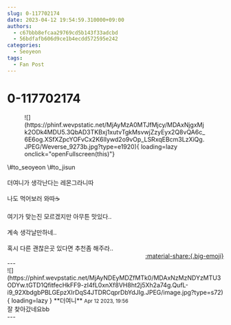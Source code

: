```yaml
---
slug: 0-117702174
date: 2023-04-12 19:54:59.310000+09:00
authors:
  - c67bbb8efcaa29769cd5b143f33adcbd
  - 56bdfafb606d9ce1b4ecdd572595e242
categories:
  - Seoyeon
tags:
  - Fan Post
---
```


# 0-117702174

<div class="post-container" markdown="1">
<div class="content-container md-sidebar__scrollwrap" markdown="1">


<figure markdown="1">
![](https://phinf.wevpstatic.net/MjAyMzA0MTJfMjcy/MDAxNjgxMjk2ODk4MDU5.3QbAD3TKBxj1xutvTgkMsvwjZzyEyx2Q8vQA6c_6E6og.XSfXZpcYOFvCx2K6lIywd2o9vOp_LSRxqEBcm3LzXiQg.JPEG/Weverse_9273b.jpg?type=e1920){ loading=lazy onclick="openFullscreen(this)"}
</figure>
\#to_seoyeon \#to_jisun<br><br>더여니가 생각난다는 레몬그라니따<br><br>나도 먹어보러 와따☕<br><br>여기가 맞는진 모르겠지만 아무튼 맛있다..<br><br>계속 생각날만하네.. <br><br>혹시 다른 괜찮은곳 있다면 추천좀 해주라.. 

</div>
</div>

<div style="text-align: right;" markdown="1">
<a href="https://weverse.io/fromis9/fanpost/0-117702174" style="text-align: right;">:material-share:{.big-emoji}</a>
</div>
---

<div class="comments-container md-sidebar__scrollwrap" markdown="1">
<div class="comment" markdown="1">
<div class='id-container' markdown="1">
![](https://phinf.wevpstatic.net/MjAyNDEyMDZfMTk0/MDAxNzMzNDYzMTU3ODYw.tGTD1QfitfecHkFF9-zI4fL0xnXf8VH8ht2j5Xh2a74g.QufL-i9_92XbdgbPBLGEpzXIrDqS4JTDRCqprDbYdJIg.JPEG/image.jpg?type=s72){ loading=lazy }
**<span class="artist">더여니</span>** <small>Apr 12 2023, 19:56</small><br>
</div>
<div class='comment-body' markdown="1">
잘 찾아갔네요bb
</div>
</div>
</div>
---
